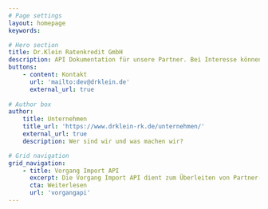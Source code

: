```yaml
---
# Page settings
layout: homepage
keywords:

# Hero section
title: Dr.Klein Ratenkredit GmbH
description: API Dokumentation für unsere Partner. Bei Interesse können Sie uns gerne kontaktieren.
buttons:
    - content: Kontakt
      url: 'mailto:dev@drklein.de'
      external_url: true
      
# Author box
author:
    title: Unternehmen
    title_url: 'https://www.drklein-rk.de/unternehmen/'
    external_url: true
    description: Wer sind wir und was machen wir?

# Grid navigation
grid_navigation:
    - title: Vorgang Import API
      excerpt: Die Vorgang Import API dient zum Überleiten von Partner-, Tippgeber und Vorgangsdaten.
      cta: Weiterlesen
      url: 'vorgangapi'
---
```

